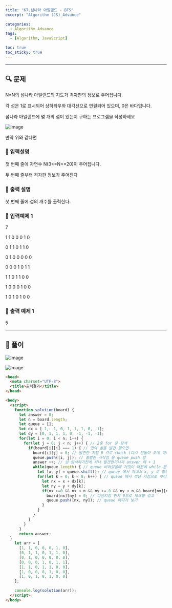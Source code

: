 ```yaml
---
title: "67.섬나라 아일랜드 - BFS"
excerpt: "Algorithm (JS)_Advance"

categories:
  - Algorithm_Advance
tags:
  - [Algorithm, JavaScript]

toc: true
toc_sticky: true
---
```


---



##  🔍 문제 
N*N의  섬나라  아일랜드의  지도가  격자판의  정보로  주어집니다.  

각  섬은  1로  표시되어  상하좌우와  대각선으로  연결되어  있으며,  0은  바다입니다.  

섬나라  아일랜드에  몇  개의  섬이  있는지 구하는 프로그램을 작성하세요


![image](https://user-images.githubusercontent.com/28912774/125146286-fe541c80-e15f-11eb-89e0-22c2128096a6.png)


만약 위와 같다면


### 🔹 입력설명
첫 번째 줄에 자연수 N(3<=N<=20)이 주어집니다.

두 번째 줄부터 격자판 정보가 주어진다
 
### 🔹 출력 설명
첫 번째 줄에 섬의 개수를 출력한다.

### 🔹 입력예제 1
7

1 1 0 0 0 1 0

0 1 1 0 1 1 0

0 1 0 0 0 0 0

0 0 0 1 0 1 1

1 1 0 1 1 0 0

1 0 0 0 1 0 0

1 0 1 0 1 0 0

### 🔹 출력 예제 1
5

----

##  📌 풀이

![image](https://user-images.githubusercontent.com/28912774/125214412-fcba5e00-e2f1-11eb-87a8-e41629bd3301.png)


![image](https://user-images.githubusercontent.com/28912774/125214419-0217a880-e2f2-11eb-9fbc-d0ffc511af05.png)

```html
<head>
  <meta charset="UTF-8">
  <title>출력결과</title>
</head>

<body>
  <script>
    function solution(board) {
      let answer = 0;
      let n = board.length;
      let queue = [];
      let dx = [-1, -1, 0, 1, 1, 1, 0, -1];
      let dy = [0, 1, 1, 1, 0, -1, -1, -1];
      for(let i = 0; i < n; i++) {
        for(let j = 0; j < n; j++) { // 2중 for 문 탐색
          if(board[i][j] === 1) { // 만약 섬을 발견 했으면
            board[i][j] = 0; // 발견한 지점 0 으로 check (다시 안돌아 오게 하려고..)
            queue.push([i, j]); // 출발한 시작점 을 queue push 함
            answer ++; // 섬 탐색하기전에 하나 발견한거니까 answer 에 + 1
            while(queue.length) { // queue 비어있을때 거짓이 때문에 while 문 종료
              let [x, y] = queue.shift(); // queue 에서 꺼내서 x, y 로 할당
              for(let k = 0; k < 8; k++) { // queue 에서 꺼낸 지점으로 부터 8방향 탐색 시작
                let nx = x + dx[k];
                let ny = y + dy[k];
                if(nx >=0 && nx < n && ny >= 0 && ny < n && board[nx][ny] === 1) { // board 안에 지점 및 다음 지점이 섬일경우
                  board[nx][ny] = 0; // 다음지점 먼저 0으로 체크를 걸고
                  queue.push([nx, ny]); // queue 에다가 넣기
                }
              }
            }
          }
        }
      }
      return answer;
  }
    let arr = [
      [1, 1, 0, 0, 0, 1, 0],
      [0, 1, 1, 0, 1, 1, 0],
      [0, 1, 0, 0, 0, 0, 0],
      [0, 0, 0, 1, 0, 1, 1],
      [1, 1, 0, 1, 1, 0, 0],
      [1, 0, 0, 0, 1, 0, 0],
      [1, 0, 1, 0, 1, 0, 0]
    ];

    console.log(solution(arr));
  </script>
</body>
```
